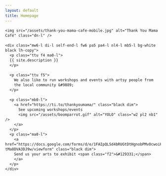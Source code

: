 ```yaml
---
layout: default
title: Homepage
---
```


<div class="hero-l cover-l">
  <div class="vh-100-l flex-l">

    <img src="/assets/thank-you-mama-cafe-mobile.jpg" alt="Thank You Mama Café" class="dn-l" />

    <div class="mw6-l di-l self-end-l fw6 pa5 pa4-l nl4-l mb5-l bg-white black lh-copy">
      <p class="ttu f4 ma0-l">
      {{ site.description }}
      </p>

      <p class="ttu f5">
        We also like to run workshops and events with artsy people from
        the local community &#9889;
      </p>

      <p class="mb0-l">
        <a href="https://ti.to/thankyoumama/" class="black dim">
          See upcoming workshops/events
          <img src="/assets/boomparrot.gif" alt="YOLO" class="w2 pl2 nb1" />
        </a>
      </p>
      <p class="ma0-l">
        <a href="https://docs.google.com/forms/d/e/1FAIpQLSd4bRUGtDtHgnobPMvOcwoiH_AYWTjdRl7uE-tMa8DVA3DJ9w/viewform" class="black dim">
        Send us your arts to exhibit <span class="f2">&#129331;</span>
        </a>
      </p>
    </div>
  </div>
</div>
